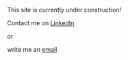 
This site is currently under construction!

Contact me on [LinkedIn](https://www.linkedin.com/in/fabian-brockmann/)

or

write me an [email](mailto:Fabian.Brockmann@nhh.no)
